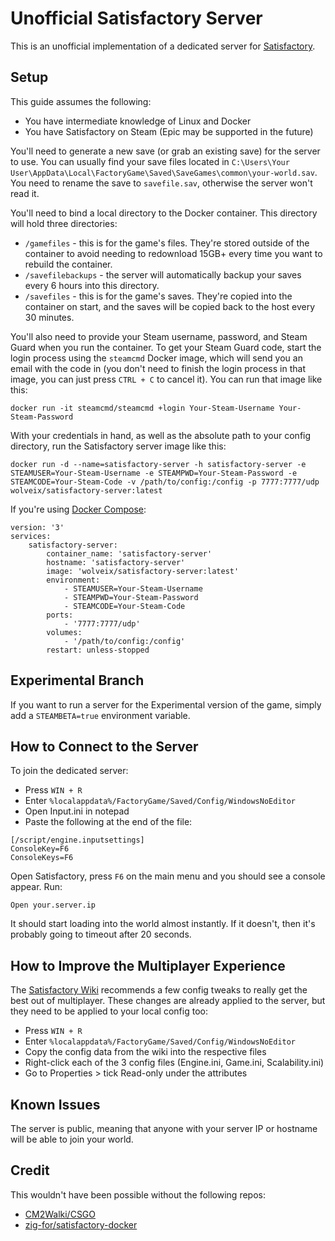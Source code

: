 # Unofficial Satisfactory Server

This is an unofficial implementation of a dedicated server for [Satisfactory](https://store.steampowered.com/app/526870/Satisfactory/).

## Setup

This guide assumes the following:
- You have intermediate knowledge of Linux and Docker
- You have Satisfactory on Steam (Epic may be supported in the future)

You'll need to generate a new save (or grab an existing save) for the server to use. You can usually find your save files located in `C:\Users\Your User\AppData\Local\FactoryGame\Saved\SaveGames\common\your-world.sav`. You need to rename the save to `savefile.sav`, otherwise the server won't read it.

You'll need to bind a local directory to the Docker container. This directory will hold three directories:
- `/gamefiles` - this is for the game's files. They're stored outside of the container to avoid needing to redownload 15GB+ every time you want to rebuild the container.
- `/savefilebackups` - the server will automatically backup your saves every 6 hours into this directory.
- `/savefiles` - this is for the game's saves. They're copied into the container on start, and the saves will be copied back to the host every 30 minutes.

You'll also need to provide your Steam username, password, and Steam Guard when you run the container. To get your Steam Guard code, start the login process using the `steamcmd` Docker image, which will send you an email with the code in (you don't need to finish the login process in that image, you can just press `CTRL + C` to cancel it). You can run that image like this:

```
docker run -it steamcmd/steamcmd +login Your-Steam-Username Your-Steam-Password
```

With your credentials in hand, as well as the absolute path to your config directory, run the Satisfactory server image like this:

```
docker run -d --name=satisfactory-server -h satisfactory-server -e STEAMUSER=Your-Steam-Username -e STEAMPWD=Your-Steam-Password -e STEAMCODE=Your-Steam-Code -v /path/to/config:/config -p 7777:7777/udp wolveix/satisfactory-server:latest
```

If you're using [Docker Compose](https://docs.docker.com/compose/):

```
version: '3'
services:
    satisfactory-server:
        container_name: 'satisfactory-server'
        hostname: 'satisfactory-server'
        image: 'wolveix/satisfactory-server:latest'
        environment:
            - STEAMUSER=Your-Steam-Username
            - STEAMPWD=Your-Steam-Password
            - STEAMCODE=Your-Steam-Code
        ports:
            - '7777:7777/udp'
        volumes:
            - '/path/to/config:/config'
        restart: unless-stopped
```

## Experimental Branch

If you want to run a server for the Experimental version of the game, simply add a `STEAMBETA=true` environment variable.

## How to Connect to the Server

To join the dedicated server:
- Press `WIN + R`
- Enter `%localappdata%/FactoryGame/Saved/Config/WindowsNoEditor`
- Open Input.ini in notepad
- Paste the following at the end of the file:

```
[/script/engine.inputsettings]
ConsoleKey=F6
ConsoleKeys=F6
```

Open Satisfactory, press `F6` on the main menu and you should see a console appear. Run:
```
Open your.server.ip
```

It should start loading into the world almost instantly. If it doesn't, then it's probably going to timeout after 20 seconds. 

## How to Improve the Multiplayer Experience

The [Satisfactory Wiki](https://satisfactory.fandom.com/wiki/Multiplayer) recommends a few config tweaks to really get the best out of multiplayer. These changes are already applied to the server, but they need to be applied to your local config too:
- Press `WIN + R`
- Enter `%localappdata%/FactoryGame/Saved/Config/WindowsNoEditor`
- Copy the config data from the wiki into the respective files
- Right-click each of the 3 config files (Engine.ini, Game.ini, Scalability.ini)
- Go to Properties > tick Read-only under the attributes

## Known Issues

The server is public, meaning that anyone with your server IP or hostname will be able to join your world.

## Credit

This wouldn't have been possible without the following repos:
- [CM2Walki/CSGO](https://github.com/CM2Walki/CSGO)
- [zig-for/satisfactory-docker](https://github.com/zig-for/satisfactory-docker)